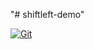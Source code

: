 "# shiftleft-demo" 

[![Git](https://app.soluble.cloud/api/v1/public/badges/e3830e2c-88c3-4361-b260-8828f513ff05.svg?orgId=288883884012)](https://app.soluble.cloud/repos/details/github.com/dasalebr/shiftleft-demo?orgId=288883884012)  
